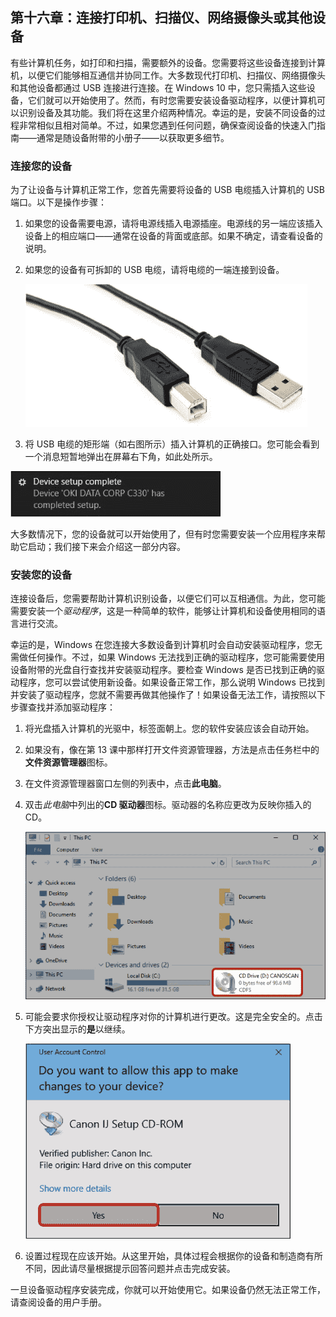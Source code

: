 ## 第十六章：连接打印机、扫描仪、网络摄像头或其他设备

有些计算机任务，如打印和扫描，需要额外的设备。您需要将这些设备连接到计算机，以便它们能够相互通信并协同工作。大多数现代打印机、扫描仪、网络摄像头和其他设备都通过 USB 连接进行连接。在 Windows 10 中，您只需插入这些设备，它们就可以开始使用了。然而，有时您需要安装设备驱动程序，以便计算机可以识别设备及其功能。我们将在这里介绍两种情况。幸运的是，安装不同设备的过程非常相似且相对简单。不过，如果您遇到任何问题，确保查阅设备的快速入门指南——通常是随设备附带的小册子——以获取更多细节。

### 连接您的设备

为了让设备与计算机正常工作，您首先需要将设备的 USB 电缆插入计算机的 USB 端口。以下是操作步骤：

1.  如果您的设备需要电源，请将电源线插入电源插座。电源线的另一端应该插入设备上的相应端口——通常在设备的背面或底部。如果不确定，请查看设备的说明。

1.  如果您的设备有可拆卸的 USB 电缆，请将电缆的一端连接到设备。

    ![Image](img/f0294-01.jpg)

1.  将 USB 电缆的矩形端（如右图所示）插入计算机的正确接口。您可能会看到一个消息短暂地弹出在屏幕右下角，如此处所示。

![Image](img/f0294-02.jpg)

大多数情况下，您的设备就可以开始使用了，但有时您需要安装一个应用程序来帮助它启动；我们接下来会介绍这一部分内容。

### 安装您的设备

连接设备后，您需要帮助计算机识别设备，以便它们可以互相通信。为此，您可能需要安装一个*驱动程序*，这是一种简单的软件，能够让计算机和设备使用相同的语言进行交流。

幸运的是，Windows 在您连接大多数设备到计算机时会自动安装驱动程序，您无需做任何操作。不过，如果 Windows 无法找到正确的驱动程序，您可能需要使用设备附带的光盘自行查找并安装驱动程序。要检查 Windows 是否已找到正确的驱动程序，您可以尝试使用新设备。如果设备正常工作，那么说明 Windows 已找到并安装了驱动程序，您就不需要再做其他操作了！如果设备无法工作，请按照以下步骤查找并添加驱动程序：

1.  将光盘插入计算机的光驱中，标签面朝上。您的软件安装应该会自动开始。

1.  如果没有，像在第 13 课中那样打开文件资源管理器，方法是点击任务栏中的**文件资源管理器**图标。

1.  在文件资源管理器窗口左侧的列表中，点击**此电脑**。

1.  双击*此电脑*中列出的**CD 驱动器**图标。驱动器的名称应更改为反映你插入的 CD。

    ![Image](img/f0295-01.jpg)

1.  可能会要求你授权让驱动程序对你的计算机进行更改。这是完全安全的。点击下方突出显示的**是**以继续。

    ![Image](img/f0296-01.jpg)

1.  设置过程现在应该开始。从这里开始，具体过程会根据你的设备和制造商有所不同，因此请尽量根据提示回答问题并点击完成安装。

一旦设备驱动程序安装完成，你就可以开始使用它。如果设备仍然无法正常工作，请查阅设备的用户手册。
